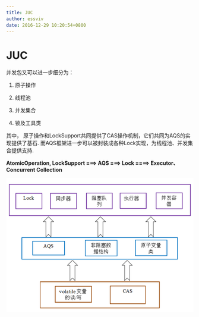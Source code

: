 ```yaml
---
title: JUC
author: essviv
date: 2016-12-29 10:20:54+0800
---
```


# JUC

并发包又可以进一步细分为：

1. 原子操作

2. 线程池

3. 并发集合

4. 锁及工具类

其中， 原子操作和LockSupport共同提供了CAS操作机制，它们共同为AQS的实现提供了基石. 而AQS框架进一步可以被封装成各种Lock实现，为线程池、并发集合提供支持.

**AtomicOperation, LockSupport  ===>  AQS  ===>  Lock  ====> Executor、Concurrent Collection**

![](https://github.com/Essviv/images/blob/master/juc.jpg?raw=true) 